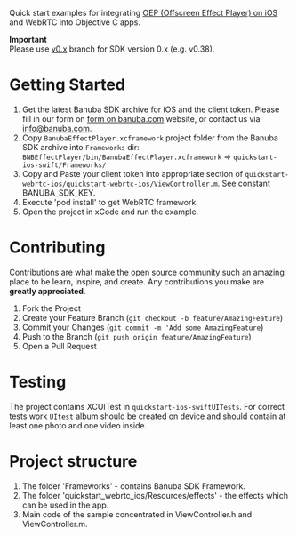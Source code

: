 Quick start examples for integrating [OEP (Offscreen Effect Player) on iOS](https://docs.banuba.com/face-ar-sdk/ios/ios_getting_started) and WebRTC into Objective C apps.

**Important**  
Please use [v0.x](../../tree/v0.x) branch for SDK version 0.x (e.g. v0.38).

# Getting Started

1. Get the latest Banuba SDK archive for iOS and the client token. Please fill in our form on [form on banuba.com](https://www.banuba.com/face-filters-sdk) website, or contact us via [info@banuba.com](mailto:info@banuba.com).
2. Copy `BanubaEffectPlayer.xcframework` project folder from the Banuba SDK archive into `Frameworks` dir:
    `BNBEffectPlayer/bin/BanubaEffectPlayer.xcframework` => `quickstart-ios-swift/Frameworks/`
3. Copy and Paste your client token into appropriate section of `quickstart-webrtc-ios/quickstart-webrtc-ios/ViewController.m`. See constant BANUBA_SDK_KEY.
4. Execute 'pod install' to get WebRTC framework.
5. Open the project in xCode and run the example.

# Contributing

Contributions are what make the open source community such an amazing place to be learn, inspire, and create. Any contributions you make are **greatly appreciated**.

1. Fork the Project
2. Create your Feature Branch (`git checkout -b feature/AmazingFeature`)
3. Commit your Changes (`git commit -m 'Add some AmazingFeature`)
4. Push to the Branch (`git push origin feature/AmazingFeature`)
5. Open a Pull Request

# Testing

The project contains XCUITest in `quickstart-ios-swiftUITests`. For correct tests work `UItest` album should be created on device and should contain at least one photo and one video inside.

# Project structure

1. The folder 'Frameworks' - contains Banuba SDK Framework.
2. The folder 'quickstart_webrtc_ios/Resources/effects' - the effects which can be used in the app.
3. Main code of the sample concentrated in ViewController.h and ViewController.m.